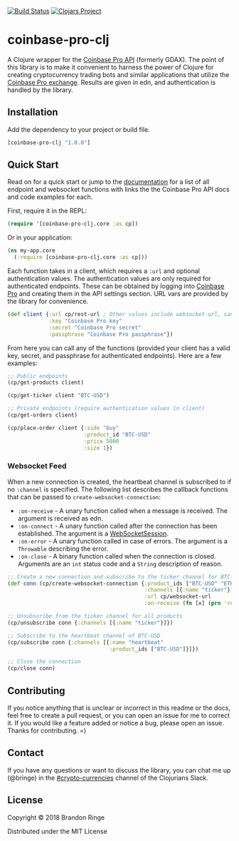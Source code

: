 [![Build Status](https://travis-ci.org/bpringe/coinbase-pro-clj.svg?branch=master)](https://travis-ci.org/bpringe/coinbase-pro-clj)
[![Clojars Project](https://img.shields.io/clojars/v/coinbase-pro-clj.svg)](https://clojars.org/coinbase-pro-clj)

# coinbase-pro-clj

A Clojure wrapper for the [Coinbase Pro API](https://docs.pro.coinbase.com/) (formerly GDAX). The point of this library is to make it convenient to harness the power of Clojure
for creating cryptocurrency trading bots and similar applications that utilize the [Coinbase Pro exchange](https://pro.coinbase.com). Results are given in edn, and authentication is handled by the library.

## Installation

Add the dependency to your project or build file.

```clojure
[coinbase-pro-clj "1.0.0"]
```

## Quick Start

Read on for a quick start or jump to the [documentation](https://bpringe.github.io/coinbase-pro-clj/index.html) for a list of all endpoint and websocket functions with links the the Coinbase Pro API docs and code examples for each.

First, require it in the REPL:

```clojure
(require '[coinbase-pro-clj.core :as cp])
```

Or in your application:

```clojure
(ns my-app.core
  (:require [coinbase-pro-clj.core :as cp]))
```

Each function takes in a client, which requires a `:url` and optional authentication values. The authentication values are only required for authenticated endpoints. These can be obtained by logging into [Coinbase Pro](https://pro.coinbase.com) and creating them in the API settings section. URL vars are provided by the library for convenience.

```clojure
(def client {:url cp/rest-url ; Other values include websocket-url, sandbox-rest-url, and sanbox-websocket-url.
             :key "Coinbase Pro key"
             :secret "Coinbase Pro secret"
             :passphrase "Coinbase Pro passphrase"})
```

From here you can call any of the functions (provided your client has a valid key, secret, and passphrase for authenticated endpoints). Here are a few examples:

```clojure
;; Public endpoints
(cp/get-products client)

(cp/get-ticker client "BTC-USD")

;; Private endpoints (require authentication values in client)
(cp/get-orders client)

(cp/place-order client {:side "buy"
                        :product_id "BTC-USD"
                        :price 5000
                        :size 1})
```

### Websocket Feed

When a new connection is created, the heartbeat channel is subscribed to if no `:channel` is specified. The following list describes the callback functions that can be passed to `create-websocket-connection`:

- `:on-receive` - A unary function called when a message is received. The argument is received as edn.
- `:on-connect` - A unary function called after the connection has been established. The argument is a [WebSocketSession](https://www.eclipse.org/jetty/javadoc/9.4.8.v20171121/org/eclipse/jetty/websocket/common/WebSocketSession.html).
- `:on-error` - A unary function called in case of errors. The argument is a `Throwable` describing the error.
- `:on-close` - A binary function called when the connection is closed. Arguments are an `int` status code and a `String` description of reason.

```clojure
;; Create a new connection and subscribe to the ticker channel for BTC-USD
(def conn (cp/create-websocket-connection {:product_ids ["BTC-USD" "ETH-USD"]
                                           :channels [{:name "ticker"}]
                                           :url cp/websocket-url
                                           :on-receive (fn [x] (prn 'received x))}))

;; Unsubscribe from the ticker channel for all products
(cp/unsubscribe conn {:channels [{:name "ticker"}]})

;; Subscribe to the heartbeat channel of BTC-USD
(cp/subscribe conn {:channels [{:name "heartbeat"
                                :product_ids ["BTC-USD"]}]})

;; Close the connection
(cp/close conn)
```

## Contributing

If you notice anything that is unclear or incorrect in this readme or the docs, feel free to create a pull request, or you can open an issue for me to correct it. If you would like a feature added or notice a bug, please open an issue. Thanks for contributing. =)

## Contact

If you have any questions or want to discuss the library, you can chat me up (@bringe) in the [#crypto-currencies](https://clojurians.slack.com/messages/C7N5B9LLT) channel of the Clojurians Slack.

## License

Copyright © 2018 Brandon Ringe

Distributed under the MIT License
